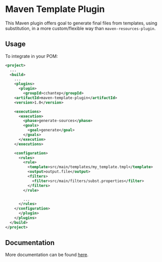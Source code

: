 # Maven Template Plugin

This Maven plugin offers goal to generate final files from templates, using substitution, in a more custom/flexible way than `maven-resources-plugin`.

## Usage

To integrate in your POM:

```xml
<project>
  ...
  <build>
    ...
    <plugins>
      <plugin>
        <groupId>cchantep</groupId>
	<artifactId>maven-template-plugin</artifactId>
	<version>1.0</version>

	<executions>
	  <execution>
	    <phase>generate-sources</phase>
	    <goals>
	      <goal>generate</goal>
	    </goals>
	  </execution>
	</executions>

	<configuration>
	  <rules>
	    <rule>
	      <template>src/main/templates/my_template.tmpl</template>
	      <output>output.file</output>
	      <filters>
	        <filter>src/main/filters/subst.properties</filter>
	      </filters>
	    </rule>

	    ...
	  </rules>
	</configuration>
      </plugin>
    </plugins>
  </build>
</project>
```

## Documentation

More documentation can be found [here](http://cchantep.github.com/maven-template-plugin/).
